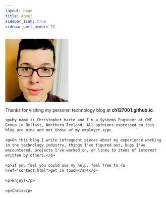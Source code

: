```yaml
---
layout: page
title: About
sidebar_link: true
sidebar_sort_order: 70
---
```



<div class="left-col">
    <img src="uploads/0.jpeg">
</div>

<div class="right-col">
    <p>Thanks for visiting my personal technology blog at <b>ch127001.github.io</b>.</p>

    <p>My name is Christopher Harte and I'm a Systems Engineer at CME Group in Belfast, Northern Ireland. All opinions expressed on this blog are mine and not those of my employer.</p>

    <p>On this blog I write infrequent pieces about my experience working in the technology industry, things I've figured out, bugs I've encountered, projects I've worked on, or links to items of interest written by others.</p>

    <p>If you feel you could use my help, feel free to <a href="contact.html">get in touch</a>!</p>

    <p>Enjoy!</p>

    <p>Chris</p>
</div>
